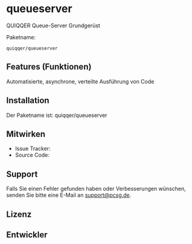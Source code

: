 queueserver
========

QUIQQER Queue-Server Grundgerüst

Paketname:

    quiqqer/queueserver


Features (Funktionen)
--------
Automatisierte, asynchrone, verteilte Ausführung von Code

Installation
------------

Der Paketname ist: quiqqer/queueserver


Mitwirken
----------

- Issue Tracker: 
- Source Code: 


Support
-------

Falls Sie einen Fehler gefunden haben oder Verbesserungen wünschen,
senden Sie bitte eine E-Mail an support@pcsg.de.


Lizenz
-------


Entwickler
--------
